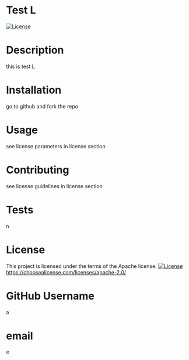 
  # Test L
  [![License](https://img.shields.io/badge/License-Apache%202.0-blue.svg)](https://opensource.org/licenses/Apache-2.0)
  
  # Description 
  this is test L 

  # Installation  
  go to github and fork the repo

  # Usage  
  see license parameters in license section
  
  # Contributing  
  see license guidelines in license section 
  
  # Tests  
  n
  
  # License
  This project is licensed under the terms of the Apache license.
  [![License](https://img.shields.io/badge/License-Apache%202.0-blue.svg)](https://opensource.org/licenses/Apache-2.0)
  https://choosealicense.com/licenses/apache-2.0/
  
  # GitHub Username  
  a
  
  # email
  e
